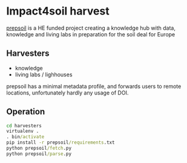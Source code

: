 # Impact4soil harvest

[prepsoil](https://cordis.europa.eu/project/id/101070045) is a HE funded project creating a knowledge hub with data, knowledge and living labs in preparation for the soil deal for Europe

## Harvesters

- knowledge
- living labs / lighhouses

prepsoil has a minimal metadata profile, and forwards users to remote locations, unfortunately hardly any usage of DOI. 

## Operation

```cmd
cd harvesters
virtualenv .
. bin/activate
pip install -r prepsoil/requirements.txt
python prepsoil/fetch.py
python prepsoil/parse.py
```
